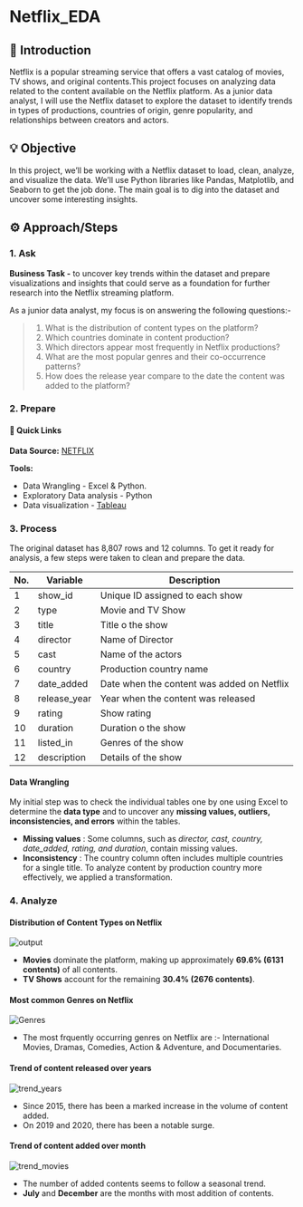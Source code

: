 # Netflix_EDA

## 📝 Introduction 
Netflix is a popular streaming service that offers a vast catalog of movies, TV shows, and original contents.This project focuses on analyzing data related to the content available on the Netflix platform. As a junior data analyst, I will use the Netflix dataset to explore the dataset to identify trends in types of productions, countries of origin, genre popularity, and relationships between creators and actors.

## 💡 Objective
In this project, we’ll be working with a Netflix dataset to load, clean, analyze, and visualize the data. We’ll use Python libraries like Pandas, Matplotlib, and Seaborn to get the job done. The main goal is to dig into the dataset and uncover some interesting insights.

## ⚙ Approach/Steps
### 1. Ask
**Business Task -**  to uncover key trends within the dataset and prepare visualizations and insights that could serve as a foundation for further research into the Netflix streaming platform.

As a junior data analyst, my focus is on answering the following questions:-
> 1. What is the distribution of content types on the platform?
> 2. Which countries dominate in content production?
> 3. Which directors appear most frequently in Netflix productions?
> 4. What are the most popular genres and their co-occurrence patterns?
> 5. How does the release year compare to the date the content was added to the platform?

### 2. Prepare
#### 🔗 Quick Links
**Data Source:** [NETFLIX](https://www.kaggle.com/datasets/shivamb/netflix-shows/data) <br>

**Tools:** <br>
- Data Wrangling - Excel & Python.
- Exploratory Data analysis - Python
- Data visualization - [Tableau](https://public.tableau.com/app/profile/sangeet.banik/viz/Netflix_EDA/Dashboard1)

### 3. Process
The original dataset has 8,807 rows and 12 columns. To get it ready for analysis, a few steps were taken to clean and prepare the data.

| **No.**|  **Variable**       |  **Description**                                        |
|--------|------------------   | --------------------------------------------------------|
| 1      | show_id             | Unique ID assigned to each show                         |
| 2      | type                | Movie and TV Show                                       |
| 3      | title               | Title o the show                                        |
| 4      | director            | Name of Director                                        |
| 5      | cast                | Name of the actors                                      |
| 6      | country             | Production country name                                 |
| 7      | date_added          | Date when the content was added on Netflix              |
| 8      | release_year        | Year when the content was released                      |
| 9      | rating              | Show rating                                             |
| 10     | duration            | Duration o the show                                     |
| 11     | listed_in           | Genres of the show                                      |
| 12     | description         | Details of the show                                     |          

#### Data Wrangling
My initial step was to check the individual tables one by one using Excel to determine the **data type** and to  uncover any **missing values, outliers, inconsistencies, and errors** within the tables. 
- **Missing values** : Some columns, such as *director, cast, country, date_added, rating, and duration*, contain missing values.
- **Inconsistency**  : The country column often includes multiple countries for a single title. To analyze content by production country more effectively, we applied a transformation.

### 4. Analyze
#### Distribution of Content Types on Netflix
![output](https://github.com/user-attachments/assets/17ac057e-b67f-444c-9629-1c55c09c16d4)

- **Movies** dominate the platform, making up approximately **69.6% (6131 contents)** of all contents.
- **TV Shows** account for the remaining **30.4% (2676 contents)**.

#### Most common Genres on Netflix
![Genres](https://github.com/user-attachments/assets/8dcad298-1ea8-40b8-b810-57b356bbedbf)

- The most frquently occurring genres on Netflix are :- International Movies, Dramas, Comedies, Action & Adventure, and Documentaries.

#### Trend of content released over years
![trend_years](https://github.com/user-attachments/assets/ff4073af-454b-4f1c-834d-f6d51fe7ca23)

- Since 2015, there has been a marked increase in the volume of content added.
- On 2019 and 2020, there has been a notable surge.

#### Trend of content added over month
![trend_movies](https://github.com/user-attachments/assets/b200b7d9-f113-41e1-aef7-d2f7361b844b)

- The number of added contents seems to follow a seasonal trend.
- **July** and **December** are the months with most addition of contents.





  




  
